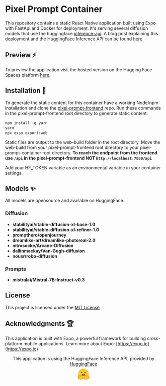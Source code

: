 # Pixel Prompt Container 

This repository contains a static React Native application built using Expo with FastApi and Docker for deployment.   It's serving several diffusion models that use the huggingface [inference-api](https://huggingface.co/docs/api-inference/index). A blog post explaining this deployment and the HuggingFace Inference API can be found [here](https://medium.com/@HatmanStack/cloud-bound-hugging-face-spaces-1101c569690d).

## Preview :zap:

To preview the application visit the hosted version on the Hugging Face Spaces platform [here](https://huggingface.co/spaces/Hatman/pixel-prompt).

## Installation :hammer:

To generate the static content for this container have a working Node/npm installation and clone the [pixel-prompt-frontend](https://github.com/HatmanStack/pixel-prompt-frontend) repo.  Run these commands in the pixel-prompt-frontend root directory to generate static content.

```shell
npm install -g yarn
yarn
npx expo export:web
```

Static files are output to the web-build folder in the root directory. Move the web-build from your pixel-prompt-frontend root directory to your pixel-prompt-container root directory. **To reach the endpoint from the frontend use `/api` in the pixel-prompt-frontend NOT `http://localhost:7860/api`** 

Add your HF_TOKEN variable as an environmental variable in your container settings.

## Models :sparkles:

All models are opensource and available on HuggingFace.

### Diffusion

- **stabilityai/stable-diffusion-xl-base-1.0**
- **stabilityai/stable-diffusion-xl-refiner-1.0**
- **prompthero/openjourney**
- **dreamlike-art/dreamlike-photoreal-2.0**
- **nitrosocke/Arcane-Diffusion**
- **dallinmackay/Van-Gogh-diffusion**
- **nousr/robo-diffusion**

### Prompts

- **mistralai/Mistral-7B-Instruct-v0.3**

## License

This project is licensed under the [MIT License](LICENSE)

## Acknowledgments :trophy:

This application is built with Expo, a powerful framework for building cross-platform mobile applications. Learn more about Expo: [https://expo.io](https://expo.io)

<p align="center">This application is using the HuggingFace Inference API, provided by <a href="https://huggingface.co">HuggingFace</a> </br><img src="https://github.com/HatmanStack/pixel-prompt-backend/blob/main/logo.png" alt="Image 4"></p>

